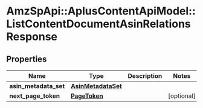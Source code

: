 # AmzSpApi::AplusContentApiModel::ListContentDocumentAsinRelationsResponse

## Properties
Name | Type | Description | Notes
------------ | ------------- | ------------- | -------------
**asin_metadata_set** | [**AsinMetadataSet**](AsinMetadataSet.md) |  | 
**next_page_token** | [**PageToken**](PageToken.md) |  | [optional] 

